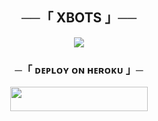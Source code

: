 <h2 align="center">  
      ──「 XBOTS 」──  
  </h2>  

  <p align="center">  
    <img src="https://te.legra.ph/file/274a8af53e9afdb9d05ad.jpg">  
  </p>  

  <h3 align="center">  
      ─「 ᴅᴇᴩʟᴏʏ ᴏɴ ʜᴇʀᴏᴋᴜ 」─  
  </h3>  

  <p align="center"><a href="https://dashboard.heroku.com/new?template=https://github.com/DittomafiaOP/XBOTS"> <img src="https://img.shields.io/badge/Deploy%20On%20Heroku-pink?style=for-the-badge&logo=heroku" width="220" height="38.45"/></a></p>  
